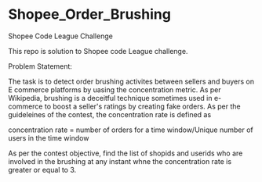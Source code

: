 # Shopee_Order_Brushing
Shopee Code League Challenge

This repo is solution to Shopee code League challenge.

Problem Statement:

The task is to detect order brushing activites between sellers and buyers on E commerce platforms by uasing the concentration metric. As per Wikipedia, brushing is a deceitful technique sometimes used in e-commerce to boost a seller's ratings by creating fake orders. As per the guideleines of the contest, the concentration rate is defined as 

concentration rate = number of orders for a time window/Unique number of users in the time window

As per the contest objective, find the list of shopids and userids who are involved in the brushing at any instant whne the concentration rate is greater or equal to 3.
